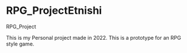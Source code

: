 # RPG_ProjectEtnishi
RPG_Project

This is my Personal project made in 2022.
This is a prototype for an RPG style game.
